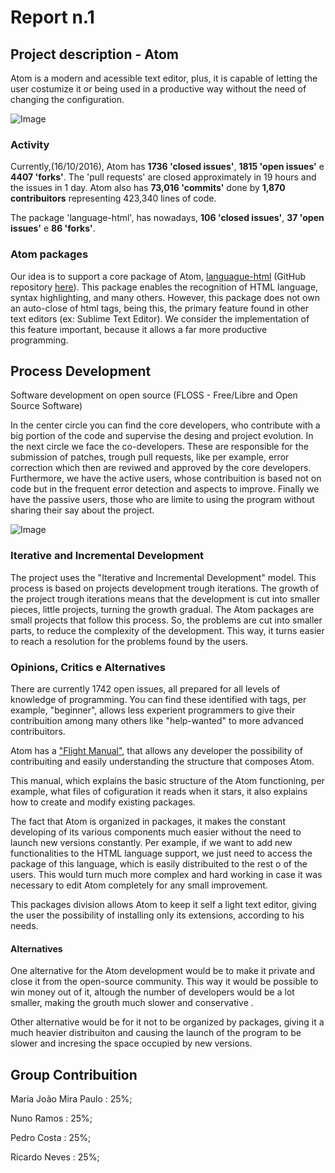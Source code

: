 # Report n.1

## Project description - Atom

Atom is a modern and acessible text editor, plus, it is capable of letting the user costumize it or being used in a productive way without the need of changing the configuration.

![Image](https://cdn-business.discourse.org/uploads/github_atom/490/d8548f4ce56f1599.png)

### Activity


Currently,(16/10/2016), Atom has **1736 'closed issues'**, **1815 'open issues'** e **4407 'forks'**.
The 'pull requests' are closed approximately in 19 hours and the issues in 1 day.
Atom also has **73,016 'commits'** done by **1,870 contribuitors** representing 423,340 lines of code.

The package 'language-html', has nowadays, **106 'closed issues'**, **37 'open issues'** e **86 'forks'**.

### Atom packages
  Our idea is to support a core package of Atom, [languague-html](https://atom.io/packages/language-html) (GitHub repository [here](https://github.com/atom/language-html)). This package enables the recognition of HTML language, syntax highlighting, and many others. However, this package does not own an auto-close of html tags, being this, the primary feature found in other text editors (ex: Sublime Text Editor). We consider the implementation of this feature important, because it allows a far more productive programming.

## Process Development
  Software development on open source (FLOSS - Free/Libre and Open Source Software)	

  In the center circle you can find the core developers, who contribute with a big portion of the code and supervise the desing and project evolution. In the next circle we face the co-developers. These are responsible for the submission of patches, trough pull requests, like per example, error correction which then are reviwed and approved by the core developers. Furthermore, we have the active users, whose contribuition is based not on code but in the frequent error detection and aspects to improve. Finally we have the passive users, those who are limite to using the program without sharing their say about the project.

  ![Image](http://worldlibraries.dom.edu/index.php/worldlib/article/viewFile/90/27/405)

### Iterative and Incremental Development

  The project uses the "Iterative and Incremental Development" model. This process is based on projects development trough iterations. The growth of the project trough iterations means that the development is cut into smaller pieces, little projects, turning the growth gradual. The Atom packages are small projects that follow this process. So, the problems are cut into smaller parts, to reduce the complexity of the development. This way, it turns easier to reach a resolution for the problems found by the users.




### Opinions, Critics e Alternatives

   There are currently 1742 open issues, all prepared for all levels of knowledge of programming. You can find these identified with tags, per example, "beginner", allows less experient programmers to give their contribuition among many others like "help-wanted" to more advanced contribuitors.

   Atom has a ["Flight Manual"](http://flight-manual.atom.io/), that allows any developer the possibility of contribuiting and easily understanding the structure that composes Atom.

   This manual, which explains the basic structure of the Atom functioning, per example, what files of cofiguration it reads when it stars, it also explains how to create and modify existing packages.

   The fact that Atom is organized in packages, it makes the constant developing of its various components much easier without the need to launch new versions constantly. Per example, if we want to add new functionalities to the HTML language support, we just need to access the package of this language, which is easily distribuited to the rest o of the users. This would turn much more complex and hard working in case it was necessary to edit Atom completely for any small improvement.

   This packages division allows Atom to keep it self a light text editor, giving the user the possibility of installing only its extensions, according to his needs.

#### Alternatives

  One alternative for the Atom development would be to make it private and close it from the open-source community. This way it would be possible to win money out of it, altough the number of developers would be a lot smaller, making the grouth much slower and conservative .

  Other alternative would be for it not to be organized by packages, giving it a much heavier distribuiton and causing the launch of the program to be slower and incresing the space occupied by new versions.
  
## Group Contribuition

  Maria João Mira Paulo : 25%;

  Nuno Ramos : 25%;

  Pedro Costa : 25%;

  Ricardo Neves : 25%;

